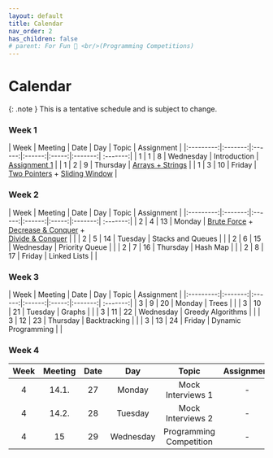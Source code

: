 ```yaml
---
layout: default
title: Calendar
nav_order: 2
has_children: false
# parent: For Fun 🤪 <br/>(Programming Competitions)
---
```


# Calendar

{: .note }
This is a tentative schedule and is subject to change.

### Week 1

| Week  | Meeting | Date | Day | Topic | Assignment |
|:---------:|:-------:|:------:|:------:|:-----:|:-------:| :-------:|
 | 1 | 1 | 8 | Wednesday | Introduction | [Assignment 1](assignments/assignment1.html) |
| 1 | 2 |   9 | Thursday | [Arrays + Strings](datastructs/arrays.html) |
| 1 | 3 |  10 | Friday | [Two Pointers](algos/twopointers.md) + [Sliding Window](algos/slidingwindow.md) |


### Week 2

| Week  | Meeting | Date | Day | Topic | Assignment |
|:---------:|:-------:|:------:|:------:|:-----:|:-------:| :-------:|
| 2 | 4  |  13 | Monday | [Brute Force]() + <br> [Decrease & Conquer]() + <br> [Divide & Conquer]() |  |
| 2 | 5  | 14 | Tuesday | Stacks and Queues | |
| 2 | 6  | 15 | Wednesday | Priority Queue | |
| 2 | 7  | 16 | Thursday | Hash Map | |
| 2 | 8  | 17 | Friday | Linked Lists | |


### Week 3

|  Week  | Meeting | Date | Day | Topic | Assignment |
|:---------:|:-------:|:------:|:------:|:-----:|:-------:| :-------:|
| 3 | 9  | 20 | Monday | Trees | |
| 3 | 10  | 21 | Tuesday | Graphs | |
| 3 | 11  | 22 | Wednesday | Greedy Algorithms | |
| 3 | 12  | 23 | Thursday | Backtracking | |
| 3 | 13  | 24 | Friday | Dynamic Programming | |

### Week 4

| Week  | Meeting | Date | Day | Topic | Assignment |
|:---------:|:-------:|:------:|:------:|:-----:|:-------:|
| 4 | 14.1.  | 27 | Monday | Mock Interviews 1 | - |
| 4 | 14.2.  | 28 | Tuesday | Mock Interviews 2 | - |
| 4 | 15  | 29 | Wednesday | Programming Competition | - |


